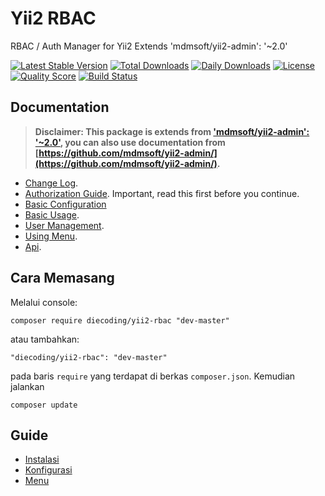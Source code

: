 Yii2 RBAC
=========
RBAC / Auth Manager for Yii2 Extends 'mdmsoft/yii2-admin': '~2.0'

[![Latest Stable Version](https://poser.pugx.org/diecoding/yii2-rbac/v/stable?format=flat-square)](https://packagist.org/packages/diecoding/yii2-rbac)
[![Total Downloads](https://poser.pugx.org/diecoding/yii2-rbac/downloads?format=flat-square)](https://packagist.org/packages/diecoding/yii2-rbac)
[![Daily Downloads](https://poser.pugx.org/diecoding/yii2-rbac/d/daily?format=flat-square)](https://packagist.org/packages/diecoding/yii2-rbac)
[![License](https://poser.pugx.org/diecoding/yii2-rbac/license?format=flat-square)](LICENSE.md)
[![Quality Score](https://img.shields.io/scrutinizer/g/die-coding/yii2-rbac.svg?style=flat-square)](https://scrutinizer-ci.com/g/die-coding/yii2-rbac)
[![Build Status](https://img.shields.io/scrutinizer/build/g/die-coding/yii2-rbac.svg?style=flat-square)](https://scrutinizer-ci.com/g/die-coding/yii2-rbac/build-status/master)


Documentation
-------------
> **Disclaimer: This package is extends from ['mdmsoft/yii2-admin': '~2.0'](https://github.com/mdmsoft/yii2-admin/), you can also use documentation from [https://github.com/mdmsoft/yii2-admin/](https://github.com/mdmsoft/yii2-admin/).**


- [Change Log](CHANGELOG.md).
- [Authorization Guide](http://www.yiiframework.com/doc-2.0/guide-security-authorization.html). Important, read this first before you continue.
- [Basic Configuration](docs/guide/configuration.md)
- [Basic Usage](docs/guide/basic-usage.md).
- [User Management](docs/guide/user-management.md).
- [Using Menu](docs/guide/using-menu.md).
- [Api](https://mdmsoft.github.io/yii2-admin/index.html).


Cara Memasang
-------------

Melalui console:

```
composer require diecoding/yii2-rbac "dev-master"
```

atau tambahkan:

```
"diecoding/yii2-rbac": "dev-master"
```

pada baris `require` yang terdapat di berkas `composer.json`. Kemudian jalankan

```
composer update
```


Guide
-----

- [Instalasi](https://github.com/die-coding/yii2-rbac/blob/master/documentation/installation.md)
- [Konfigurasi](https://github.com/die-coding/yii2-rbac/blob/master/documentation/configuration.md)
- [Menu](https://github.com/die-coding/yii2-rbac/blob/master/documentation/menu.md)
